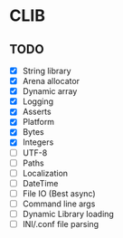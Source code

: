 # CLIB

## TODO

- [x] String library
- [x] Arena allocator
- [x] Dynamic array
- [x] Logging
- [x] Asserts
- [x] Platform
- [x] Bytes
- [x] Integers
- [ ] UTF-8
- [ ] Paths
- [ ] Localization
- [ ] DateTime
- [ ] File IO (Best async)
- [ ] Command line args
- [ ] Dynamic Library loading
- [ ] INI/.conf file parsing
